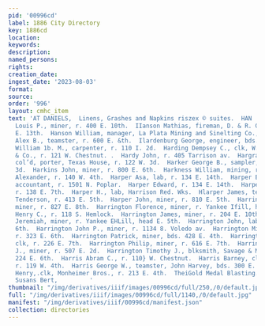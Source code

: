 ```yaml
---
pid: '00996cd'
label: 1886 City Directory
key: 1886cd
location: 
keywords: 
description: 
named_persons: 
rights: 
creation_date: 
ingest_date: '2023-08-03'
format: 
source: 
order: '996'
layout: cmhc_item
text: 'AT DANIELS,  Linens, Grashes and Napkins riszex © suites.  HAN '' 136 HAR           Hanson
  Louis P., miner, r. 400 E. 10th.  IIanson Mathias, fireman, D. & R. G. Ry, rv. 132
  E. 13th.  Hanson William, manager, La Plata Mining and Sinelting Co., r. at works.  Hantz
  Alex B., teamster, r. 600 E. &th.  Ilardenburg George, engineer, bds. 1309 N. Poplar.  ilardesty
  William 1b. M., carpenter, r. 110 I. 2d.  Harding Dempsey C., clk, W. P. Woodruff
  & Co., r. 121 W. Chestnut. .  Hardy John, r. 405 Tarrison av.  Hargraves Robert,
  col’d, porter, Texas House, r. 122 W. 3d.  Harker George B., sampler, r. 409 EK.
  3d.  Harkins John, miner, r. 800 E. 6th.  Harkness William, mining, r. 412 N. Hlemlock.  Harned
  Alexander, r. 140 W. 4th.  Harper Asa, lab, r. 134 E. 14th.  Harper Edward, car
  accountant, r. 1501 N. Poplar.  Harper Edward, r. 134 E. 14th.  Harper Frank, miner,
  r. 138 E. 7th.  Harper H., lab, Harrison Red. Wks.  Hlarper James, teamster, Amos
  Tenderson, r. 413 E. 5th.  Harper John, miner, r. 810 E. 5th.  Harrington Daniel,
  miner, r. 827 E. 8th.  Harrington Florence, miner, r. Yankee Ifill, head E. 5th.  Harrington
  Henry C., r. 118 S. Hemlock.  Harrington James, miner, r. 204 E. 10th.  Harrington
  Jeremiah, miner, r. Yankee EHLill, head E. 5th.  Harrington John, lab, r. 700 E.
  6th.  Harrington John P., miner, r. 1134 8. Voledo av.  Harrington Michael, miner,
  r. 323 E. 6th.  Harrington Patrick, miner, bds. 428 E. 4th.  Harrington Peter H.,
  clk, r. 226 E. 7th.  Harrington Philip, miner, r. 616 E. 7th.  Harrington Thomas
  J., miner, r. 507 E. 2d.  Harrington Timothy J., blksmith, Savage & McKenzie, r.
  224 E. 6th.  Harris Abram C., r. 110} W. Chestnut.  Harris Barney, clk, M. Harris,
  r. 119 W. 4th.  Harris George W., teamster, John Harvey, bds. 300 E. 11th.  Harris
  Henry,.clk, Monheimer Bros., r. 213 E. 4th.  TheiGold Medal Blasting. Gap wacas
  Susans Bert,         '
thumbnail: "/img/derivatives/iiif/images/00996cd/full/250,/0/default.jpg"
full: "/img/derivatives/iiif/images/00996cd/full/1140,/0/default.jpg"
manifest: "/img/derivatives/iiif/00996cd/manifest.json"
collection: directories
---
```


